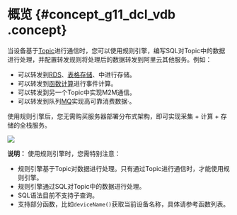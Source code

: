 # 概览 {#concept_g11_dcl_vdb .concept}

当设备基于[Topic](intl.zh-CN/用户指南/创建产品与设备/Topic/Topic列表.md#)进行通信时，您可以使用规则引擎，编写SQL对Topic中的数据进行处理，并配置转发规则将处理后的数据转发到阿里云其他服务。例如：

-   可以转发到[RDS](https://www.alibabacloud.com/zh/product/apsaradb-for-rds)、[表格存储](https://www.alibabacloud.com/zh/product/table-store)、中进行存储。
-   可以转发到[函数计算](https://www.alibabacloud.com/zh/product/function-compute)进行事件计算。
-   可以转发到另一个Topic中实现M2M通信。
-   可以转发到队列[MQ](https://www.alibabacloud.com/zh/product/mq)实现高可靠消费数据·。

使用规则引擎后，您无需购买服务器部署分布式架构，即可实现采集 + 计算 + 存储的全栈服务。

![](http://static-aliyun-doc.oss-cn-hangzhou.aliyuncs.com/assets/img/7486/15325699102243_zh-CN.png)

**说明：** 使用规则引擎时，您需特别注意：

-   规则引擎基于Topic对数据进行处理。只有通过Topic进行通信时，才能使用规则引擎。
-   规则引擎通过SQL对Topic中的数据进行处理。
-   SQL语法目前不支持子查询。
-   支持部分函数，比如`deviceName()`获取当前设备名称，具体请参考函数列表。

